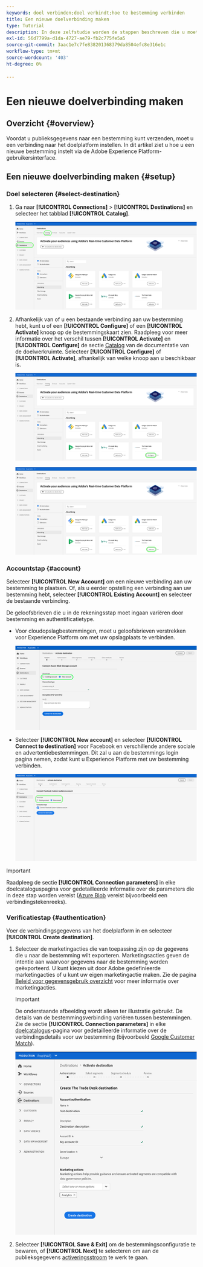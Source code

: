 ```yaml
---
keywords: doel verbinden;doel verbindt;hoe te bestemming verbinden
title: Een nieuwe doelverbinding maken
type: Tutorial
description: In deze zelfstudie worden de stappen beschreven die u moet uitvoeren om verbinding te maken met een doel in Adobe Experience Platform
exl-id: 56d7799a-d1da-4727-ae79-fb2c775fe5a5
source-git-commit: 3aac1e7c7fe838201368379da8504efc8e316e1c
workflow-type: tm+mt
source-wordcount: '403'
ht-degree: 0%

---
```


# Een nieuwe doelverbinding maken

## Overzicht {#overview}

Voordat u publieksgegevens naar een bestemming kunt verzenden, moet u een verbinding naar het doelplatform instellen. In dit artikel ziet u hoe u een nieuwe bestemming instelt via de Adobe Experience Platform-gebruikersinterface.

## Een nieuwe doelverbinding maken {#setup}

### Doel selecteren {#select-destination}

1. Ga naar **[!UICONTROL Connections]** > **[!UICONTROL Destinations]** en selecteer het tabblad **[!UICONTROL Catalog]**.

   ![Cataloguspagina](../assets/ui/connect-destinations/catalog.png)

1. Afhankelijk van of u een bestaande verbinding aan uw bestemming hebt, kunt u of een **[!UICONTROL Configure]** of een **[!UICONTROL Activate]** knoop op de bestemmingskaart zien. Raadpleeg voor meer informatie over het verschil tussen **[!UICONTROL Activate]** en **[!UICONTROL Configure]** de sectie [Catalog](../ui/destinations-workspace.md#catalog) van de documentatie van de doelwerkruimte. Selecteer **[!UICONTROL Configure]** of **[!UICONTROL Activate]**, afhankelijk van welke knoop aan u beschikbaar is.

   ![Cataloguspagina](../assets/ui/connect-destinations/set-up.png)

   ![Segmenten activeren](../assets/ui/connect-destinations/activate-segments.png)

<!-- 1. If you selected **[!UICONTROL Set up]**, skip this step. If you selected **[!UICONTROL Activate segments]**, you can now see a list of the existing destination connections. Select **[!UICONTROL Configure new destination]**.

   ![Configure new destination](../assets/ui/connect-destinations/configure-new-destination.png) -->

### Accountstap {#account}

Selecteer **[!UICONTROL New Account]** om een nieuwe verbinding aan uw bestemming te plaatsen. Of, als u eerder opstelling een verbinding aan uw bestemming hebt, selecteer **[!UICONTROL Existing Account]** en selecteer de bestaande verbinding.

De geloofsbrieven die u in de rekeningsstap moet ingaan variëren door bestemming en authentificatietype.

* Voor cloudopslagbestemmingen, moet u geloofsbrieven verstrekken voor Experience Platform om met uw opslagplaats te verbinden.

   ![Accounttype selecteren voor cloudopslagdoelen](../assets/ui/connect-destinations/new-account-cloud-storage.png)

* Selecteer **[!UICONTROL New account]** en selecteer **[!UICONTROL Connect to destination]** voor Facebook en verschillende andere sociale en advertentiebestemmingen. Dit zal u aan de bestemmings login pagina nemen, zodat kunt u Experience Platform met uw bestemming verbinden.

   ![Accounttype selecteren voor sociale doelen](../assets/ui/connect-destinations/new-account.png)

>[!IMPORTANT]
>
>Raadpleeg de sectie **[!UICONTROL Connection parameters]** in elke doelcataloguspagina voor gedetailleerde informatie over de parameters die in deze stap worden vereist ([Azure Blob](../catalog/cloud-storage/azure-blob.md#parameters) vereist bijvoorbeeld een verbindingstekenreeks).

### Verificatiestap {#authentication}

Voer de verbindingsgegevens van het doelplatform in en selecteer **[!UICONTROL Create destination]**.

1. Selecteer de marketingacties die van toepassing zijn op de gegevens die u naar de bestemming wilt exporteren. Marketingsacties geven de intentie aan waarvoor gegevens naar de bestemming worden geëxporteerd. U kunt kiezen uit door Adobe gedefinieerde marketingacties of u kunt uw eigen marketingactie maken. Zie de pagina [Beleid voor gegevensgebruik overzicht](../../data-governance/policies/overview.md) voor meer informatie over marketingacties.

   >[!IMPORTANT]
   >
   >De onderstaande afbeelding wordt alleen ter illustratie gebruikt. De details van de bestemmingsverbinding variëren tussen bestemmingen. Zie de sectie **[!UICONTROL Connection parameters]** in elke [doelcatalogus](../catalog/overview.md)-pagina voor gedetailleerde informatie over de verbindingsdetails voor uw bestemming (bijvoorbeeld [Google Customer Match](../catalog/advertising/google-customer-match.md#parameters)).

   ![Verbinden met doel](../assets/ui/connect-destinations/connect-destination.png)

1. Selecteer **[!UICONTROL Save & Exit]** om de bestemmingsconfiguratie te bewaren, of **[!UICONTROL Next]** te selecteren om aan de publieksgegevens [activeringsstroom](activation-overview.md) te werk te gaan.